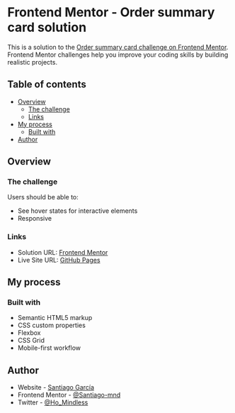 # Frontend Mentor - Order summary card solution

This is a solution to the [Order summary card challenge on Frontend Mentor](https://www.frontendmentor.io/challenges/order-summary-component-QlPmajDUj). Frontend Mentor challenges help you improve your coding skills by building realistic projects. 

## Table of contents

- [Overview](#overview)
  - [The challenge](#the-challenge)
  - [Links](#links)
- [My process](#my-process)
  - [Built with](#built-with)
- [Author](#author)

## Overview

### The challenge

Users should be able to:

- See hover states for interactive elements
- Responsive


### Links

- Solution URL: [Frontend Mentor](https://www.frontendmentor.io/solutions/responsive-order-summary-card-using-css-grid-and-flexbox-GxDsy_uRd)
- Live Site URL: [GitHub Pages](https://santiago-mnd.github.io/responsive-ordersummary-frontendmentor/)

## My process

### Built with

- Semantic HTML5 markup
- CSS custom properties
- Flexbox
- CSS Grid
- Mobile-first workflow

## Author

- Website - [Santiago García](https://github.com/Santiago-mnd)
- Frontend Mentor - [@Santiago-mnd](https://www.frontendmentor.io/profile/Santiago-mnd)
- Twitter - [@Ho_Mindless](https://twitter.com/Ho_Mindless)
